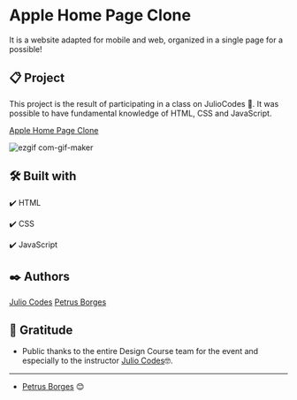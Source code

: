 # Apple Home Page Clone

It is a website adapted for mobile and web, organized in a single page for a possible!

## 📋 Project

This project is the result of participating in a class on JulioCodes 🚀.
It was possible to have fundamental knowledge of HTML, CSS and JavaScript.

[Apple Home Page Clone](https://petrusborges-apple-clone02.netlify.app)

![ezgif com-gif-maker](https://user-images.githubusercontent.com/105453766/170904664-bb46e258-d522-4974-8460-cee323be5965.gif)

## 🛠️ Built with

✔️ HTML

✔️ CSS

✔️ JavaScript

## ✒️ Authors

[Julio Codes](https://www.youtube.com/c/JulioCodes)
[Petrus Borges](https://github.com/PetrusBorges)

## 🎁 Gratitude

- Public thanks to the entire Design Course team for the event and especially to the instructor
  [Julio Codes](https://www.youtube.com/c/JulioCodes)🤓.

---

- [Petrus Borges](https://www.linkedin.com/in/petrusborgesmachado/) 😊
